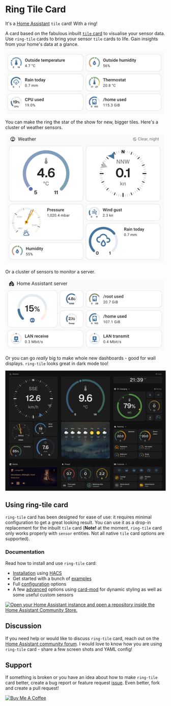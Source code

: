 # Ring Tile Card

It's a [Home Assistant](https://www.home-assistant.io) `tile` card! With a ring!

A card based on the fabulous inbuilt [`tile` card](https://www.home-assistant.io/dashboards/tile/) to visualise your sensor data. Use `ring-tile` cards to bring your sensor `tile` cards to life. Gain insights from your home's data at a glance.

<img src="https://github.com/neponn/ring-tile-card/blob/main/docs/img/basic.png?raw=true" width="500">

You can make the ring the star of the show for new, bigger tiles. Here's a cluster of weather sensors.

<img src="https://github.com/neponn/ring-tile-card/blob/main/docs/img/weather.png?raw=true" width="500">

Or a cluster of sensors to monitor a server.

<img src="https://github.com/neponn/ring-tile-card/blob/main/docs/img/server.png?raw=true" width="500">

Or you can go *really* big to make whole new dashboards - good for wall displays. `ring-tile` looks great in dark mode too!

![wall display](docs/img/wall-display.png)

## Using ring-tile card

`ring-tile` card has been designed for ease of use: it requires minimal configuration to get a great looking result. You can use it as a drop-in replacement for the inbuilt `tile` card (**Note!** at the moment, `ring-tile` card only works properly with `sensor` entities. Not all native `tile` card options are supported). 

### Documentation

Read how to install and use `ring-tile` card:

* [Installation](https://github.com/neponn/ring-tile-card/blob/main/docs/install.md) using [HACS](https://www.hacs.xyz/docs/use/)
* Get started with a bunch of [examples](https://github.com/neponn/ring-tile-card/blob/main/docs/examples.md)
* Full [configuration](https://github.com/neponn/ring-tile-card/blob/main/docs/config.md) options
* A few [advanced](https://github.com/neponn/ring-tile-card/blob/main/docs/advanced.md) options using [card-mod](https://github.com/thomasloven/lovelace-card-mod) for dynamic styling as well as some useful custom sensors

[![Open your Home Assistant instance and open a repository inside the Home Assistant Community Store.](https://my.home-assistant.io/badges/hacs_repository.svg)](https://my.home-assistant.io/redirect/hacs_repository/?owner=neponn&repository=ring-tile-card&category=plugin)

## Discussion

If you need help or would like to discuss `ring-tile` card, reach out on the [Home Assistant community forum](https://community.home-assistant.io/t/ring-tile-card-visualise-your-sensor-data/899257). I would love to know how you are using `ring-tile` card - share a few screen shots and YAML config!

## Support

If something is broken or you have an idea about how to make `ring-tile` card better, create a bug report or feature request [issue](https://github.com/neponn/ring-tile-card/issues). Even better, fork and create a pull request!

<a href="https://www.buymeacoffee.com/neponn" target="_blank"><img src="https://cdn.buymeacoffee.com/buttons/default-blue.png" alt="Buy Me A Coffee" height="41" width="174"></a>
